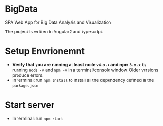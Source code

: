 # BigData
SPA Web App for Big Data Analysis and Visualization

The project is written in Angular2 and typescript.

# Setup Envrionemnt
- **Verify that you are running at least node `v4.x.x` and npm `3.x.x`**
by running `node -v` and `npm -v` in a terminal/console window.
Older versions produce errors.
- In terminal: run `npm install` to install all the dependency defined in the `package.json`

# Start server
- In terminal: run `npm start`
